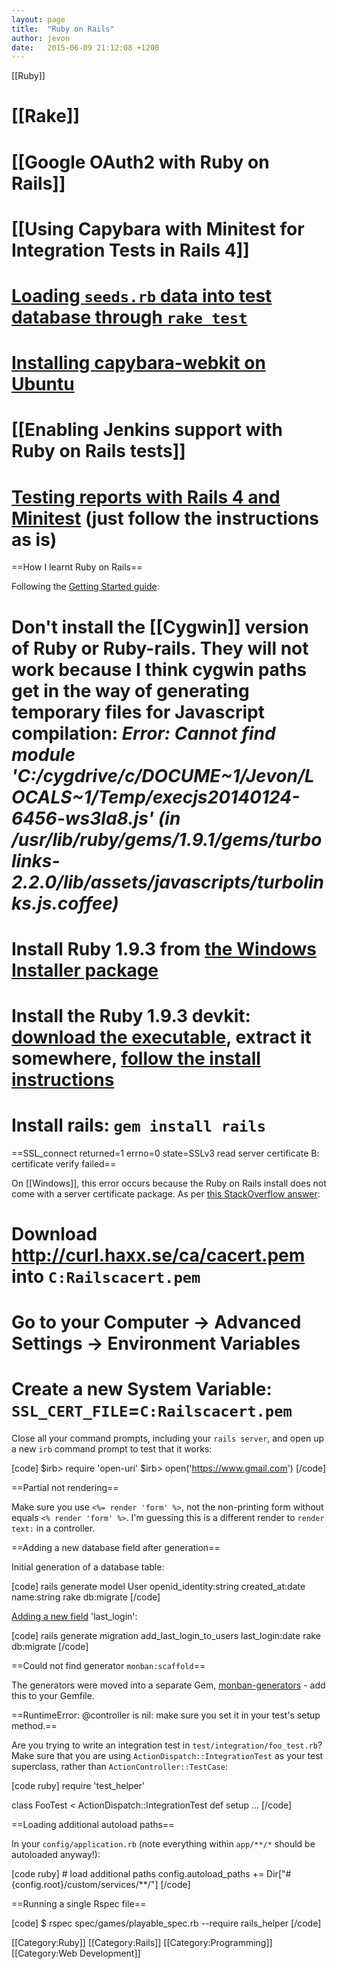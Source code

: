 ```yaml
---
layout: page
title:  "Ruby on Rails"
author: jevon
date:   2015-06-09 21:12:08 +1200
---
```


[[Ruby]]

# [[Rake]]
# [[Google OAuth2 with Ruby on Rails]]
# [[Using Capybara with Minitest for Integration Tests in Rails 4]]
# <a href="http://stackoverflow.com/a/1829515/39531">Loading `seeds.rb` data into test database through `rake test`</a>
# <a href="http://stackoverflow.com/questions/11354656/error-error-error-installing-capybara-webkit">Installing capybara-webkit on Ubuntu</a>
# [[Enabling Jenkins support with Ruby on Rails tests]]
# <a href="https://github.com/ci-reporter/ci_reporter_minitest">Testing reports with Rails 4 and Minitest</a> (just follow the instructions as is)

==How I learnt Ruby on Rails==

Following the <a href="http://guides.rubyonrails.org/getting_started.html">Getting Started guide</a>:

# Don't install the [[Cygwin]] version of Ruby or Ruby-rails. They will not work because I think cygwin paths get in the way of generating temporary files for Javascript compilation: _Error: Cannot find module 'C:/cygdrive/c/DOCUME~1/Jevon/LOCALS~1/Temp/execjs20140124-6456-ws3la8.js' (in /usr/lib/ruby/gems/1.9.1/gems/turbolinks-2.2.0/lib/assets/javascripts/turbolinks.js.coffee)_
# Install Ruby 1.9.3 from <a href="http://rubyinstaller.org/downloads/">the Windows Installer package</a>
# Install the Ruby 1.9.3 devkit: <a href="http://rubyinstaller.org/downloads/">download the executable</a>, extract it somewhere, <a href="https://github.com/oneclick/rubyinstaller/wiki/Development-Kit#installation-instructions">follow the install instructions</a>
# Install rails: `gem install rails`

==SSL_connect returned=1 errno=0 state=SSLv3 read server certificate B: certificate verify failed==

On [[Windows]], this error occurs because the Ruby on Rails install does not come with a server certificate package. As per <a href="http://stackoverflow.com/a/16134586/39531">this StackOverflow answer</a>:

# Download http://curl.haxx.se/ca/cacert.pem into `C:Railscacert.pem`
# Go to your Computer -> Advanced Settings -> Environment Variables
# Create a new System Variable: `SSL_CERT_FILE`=`C:Railscacert.pem`

Close all your command prompts, including your `rails server`, and open up a new `irb` command prompt to test that it works:

[code]
$irb> require 'open-uri'
$irb> open('https://www.gmail.com')
[/code]

==Partial not rendering==

Make sure you use `<%= render 'form' %>`, not the non-printing form without equals `<% render 'form' %>`. I'm guessing this is a different render to `render text:` in a controller.

==Adding a new database field after generation==

Initial generation of a database table:

[code]
rails generate model User openid_identity:string created_at:date name:string
rake db:migrate
[/code]

<a href="http://stackoverflow.com/questions/4805836/how-do-i-add-a-field-after-ive-run-rails-generate-model-scaffold">Adding a new field</a> 'last_login':

[code]
rails generate migration add_last_login_to_users last_login:date
rake db:migrate
[/code]

==Could not find generator `monban:scaffold`==

The generators were moved into a separate Gem, <a href="https://github.com/halogenandtoast/monban-generators">monban-generators</a> - add this to your Gemfile.

==RuntimeError: @controller is nil: make sure you set it in your test's setup method.==

Are you trying to write an integration test in `test/integration/foo_test.rb`? Make sure that you are using `ActionDispatch::IntegrationTest` as your test superclass, rather than `ActionController::TestCase`:

[code ruby]
require 'test_helper'

class FooTest < ActionDispatch::IntegrationTest
  def setup
  ...
[/code]

==Loading additional autoload paths==

In your `config/application.rb` (note everything within `app/**/*` should be autoloaded anyway!):

[code ruby]
    # load additional paths
    config.autoload_paths += Dir["#{config.root}/custom/services/**/"]
[/code]

==Running a single Rspec file==

[code]
$ rspec spec/games/playable_spec.rb --require rails_helper
[/code]

[[Category:Ruby]]
[[Category:Rails]]
[[Category:Programming]]
[[Category:Web Development]]